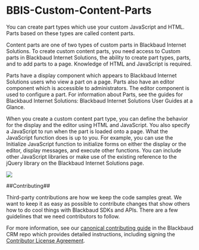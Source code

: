 BBIS-Custom-Content-Parts
=========================

You can create part types which use your custom JavaScript and HTML. Parts based on these types are called content parts.

Content parts are one of two types of custom parts in Blackbaud Internet Solutions. To create custom content parts, you need access to Custom parts in Blackbaud Internet Solutions, the ability to create part types, parts, and to add parts to a page. Knowledge of HTML and JavaScript is required.

Parts have a display component which appears to Blackbaud Internet Solutions users who view a part on a page. Parts also have an editor component which is accessible to administrators. The editor component is used to configure a part. For information about Parts, see the guides for Blackbaud Internet Solutions: Blackbaud Internet Solutions User Guides at a Glance.

When you create a custom content part type, you can define the behavior for the display and the editor using HTML and JavaScript. You also specify a JavaScript to run when the part is loaded onto a page. What the JavaScript function does is up to you. For example, you can use the Initialize JavaScript function to initialize forms on either the display or the editor, display messages, and execute other functions. You can include other JavaScript libraries or make use of the existing reference to the jQuery library on the Blackbaud Internet Solutions page.

![](https://github.com/blackbaud-community/Blackbaud-CRM/blob/gh-pages/images/BBIS-Custom-Content-Part.png)

##Contributing##

Third-party contributions are how we keep the code samples great. We want to keep it as easy as possible to contribute changes that show others how to do cool things with Blackbaud SDKs and APIs. There are a few guidelines that we need contributors to follow.

For more information, see our [canonical contributing guide](https://github.com/blackbaud-community/Blackbaud-CRM/blob/master/CONTRIBUTING.md) in the Blackbaud CRM repo which provides detailed instructions, including signing the [Contributor License Agreement](http://developer.blackbaud.com/cla).
